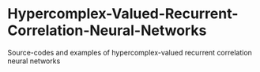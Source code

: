 # Hypercomplex-Valued-Recurrent-Correlation-Neural-Networks
Source-codes and examples of hypercomplex-valued recurrent correlation neural networks
